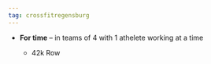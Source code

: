 ```yaml
---
tag: crossfitregensburg
---
```


- **For time** – in teams of 4 with 1 athelete working at a time

  - 42k Row
